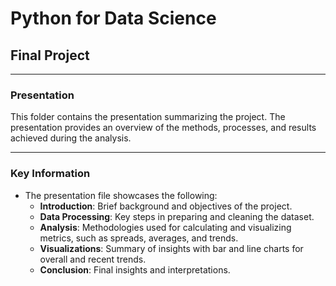 # Python for Data Science  
## Final Project  

---

### Presentation  

This folder contains the presentation summarizing the project.
The presentation provides an overview of the methods, processes, and results achieved during the analysis.

---

### Key Information

- The presentation file showcases the following:
    - **Introduction**: Brief background and objectives of the project.
    - **Data Processing**: Key steps in preparing and cleaning the dataset.
    - **Analysis**: Methodologies used for calculating and visualizing metrics, such as spreads, averages, and trends.
    - **Visualizations**: Summary of insights with bar and line charts for overall and recent trends.
    - **Conclusion**: Final insights and interpretations.
